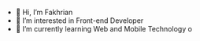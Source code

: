 - 👋 Hi, I’m Fakhrian
- 👀 I’m interested in Front-end Developer
- 🌱 I’m currently learning Web and Mobile Technology
o
<!---
codexyan/codexyan is a ✨ special ✨ repository because its `README.md` (this file) appears on your GitHub profile.
You can click the Preview link to take a look at your changes.
--->
